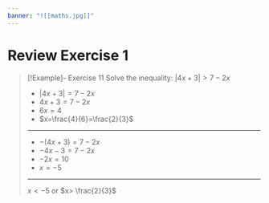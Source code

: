 ```yaml
---
banner: "![[maths.jpg]]"
---
```

# Review Exercise 1

> [!Example]- Exercise 11
> Solve the inequality: $|4x+3|>7-2x$
> 
> - $|4x+3|=7-2x$
> - $4x+3=7-2x$
> - $6x=4$
> - $x=\frac{4}{6}=\frac{2}{3}$
> ---
> - $-(4x+3)=7-2x$
> - $-4x-3=7-2x$
> - $-2x=10$
> - $x=-5$
> ---
> $x<-5$ or $x> \frac{2}{3}$


